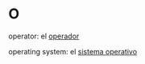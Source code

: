# O

operator: el [operador](https://es.wikipedia.org/wiki/Conectiva_l%C3%B3gica)

operating system: el [sistema operativo](https://es.wikipedia.org/wiki/Sistema_operativo)
